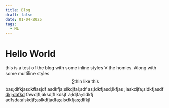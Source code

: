 ```yaml
---
title: Blog
draft: false
date: 01-04-2025
tags:
  - ML
---
```

# Hello World

this is a test of the blog with some inline styles $\forall$ the homies. Along with some multiline styles $$ \sum \text{thin like this} $$
bas;dlfkjasdkflasjdf
asdkfja;slkdjfal;sdf
as;ldkfjasd;lkfjas
;laskdjfa;sldkfjasdf
[dkj;dafkd](https://www.google.com)
fawdjfl;aksdjfl kdsjf a;ldjfa;sldkfj adfsda;alskdjf;aslkdfjadfa;alsdkfjas;dlfkjl